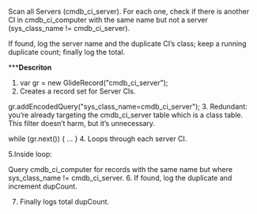 Scan all Servers (cmdb_ci_server). For each one, check if there is another CI in cmdb_ci_computer with the same name but not a server (sys_class_name != cmdb_ci_server).

If found, log the server name and the duplicate CI’s class; keep a running duplicate count; finally log the total.

*******Descriton****
1. var gr = new GlideRecord("cmdb_ci_server");
2. Creates a record set for Server CIs.


gr.addEncodedQuery("sys_class_name=cmdb_ci_server");
3. Redundant: you’re already targeting the cmdb_ci_server table which is a class table. This filter doesn’t harm, but it’s unnecessary.


while (gr.next()) { ... }
4. Loops through each server CI.


5.Inside loop:

Query cmdb_ci_computer for records with the same name but where sys_class_name != cmdb_ci_server.
6. If found, log the duplicate and increment dupCount.



7. Finally logs total dupCount.
